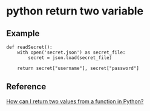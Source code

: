 # python return two variable

## Example

```
def readSecret():
    with open('secret.json') as secret_file:
        secret = json.load(secret_file)

    return secret["username"], secret["password"]

```

## Reference

[How can I return two values from a function in Python?](https://stackoverflow.com/questions/9752958/how-can-i-return-two-values-from-a-function-in-python)

